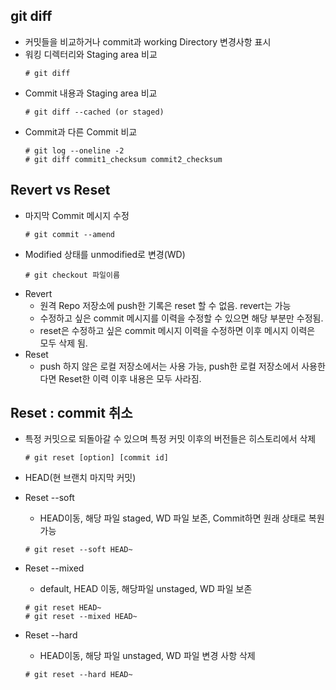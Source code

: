 ## git diff
  * 커밋들을 비교하거나 commit과 working Directory 변경사항 표시
  * 워킹 디렉터리와 Staging area 비교
     ```linux
     # git diff
     ```
  * Commit 내용과 Staging area 비교
     ```linux
     # git diff --cached (or staged)
     ```
  * Commit과 다른 Commit 비교
     ```linux
     # git log --oneline -2
     # git diff commit1_checksum commit2_checksum
     ```
 
 ## Revert vs Reset
   * 마지막 Commit 메시지 수정
     ```linux
     # git commit --amend
     ```
   * Modified 상태를 unmodified로 변경(WD)
     ```linux
     # git checkout 파일이름
     ```
   * Revert
     * 원격 Repo 저장소에 push한 기록은 reset 할 수 없음. revert는 가능 
     * 수정하고 싶은 commit 메시지를 이력을 수정할 수 있으면 해당 부분만 수정됨.
     * reset은 수정하고 싶은 commit 메시지 이력을 수정하면 이후 메시지 이력은 모두 삭제 됨.
   * Reset
     * push 하지 않은 로컬 저장소에서는 사용 가능, push한 로컬 저장소에서 사용한다면 Reset한 이력 이후 내용은 모두 사라짐. 
   
 ## Reset : commit 취소
   * 특정 커밋으로 되돌아갈 수 있으며 특정 커밋 이후의 버전들은 히스토리에서 삭제
     ```linux
     # git reset [option] [commit id]
     ```
   * HEAD(현 브랜치 마지막 커밋)  
   * Reset --soft
     * HEAD이동, 해당 파일 staged, WD 파일 보존, Commit하면 원래 상태로 복원 가능
     ```linux
     # git reset --soft HEAD~
     ```
   * Reset --mixed
     * default, HEAD 이동, 해당파일 unstaged, WD 파일 보존
     ```linux
     # git reset HEAD~
     # git reset --mixed HEAD~
     ```
     
   * Reset --hard
     * HEAD이동, 해당 파일 unstaged, WD 파일 변경 사항 삭제 
     ```linux
     # git reset --hard HEAD~
     ```
